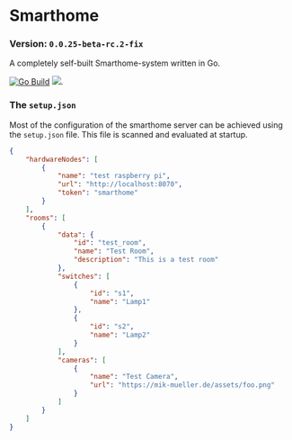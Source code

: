 # Smarthome
### Version: `0.0.25-beta-rc.2-fix`

A completely self-built Smarthome-system written in Go.

[![Go Build](https://github.com/MikMuellerDev/smarthome/actions/workflows/go.yml/badge.svg)](https://github.com/MikMuellerDev/smarthome/actions/workflows/go.yml)
[![](https://tokei.rs/b1/github/MikMuellerDev/smarthome?category=code)](https://github.com/MikMuellerDev/smarthome).

### The `setup.json`
Most of the configuration of the smarthome server can be achieved using the `setup.json` file.
This file is scanned and evaluated at startup.

```json
{
    "hardwareNodes": [
        {
            "name": "test raspberry pi",
            "url": "http://localhost:8070",
            "token": "smarthome"
        }
    ],
    "rooms": [
        {
            "data": {
                "id": "test_room",
                "name": "Test Room",
                "description": "This is a test room"
            },
            "switches": [
                {
                    "id": "s1",
                    "name": "Lamp1"
                },
                {
                    "id": "s2",
                    "name": "Lamp2"
                }
            ],
            "cameras": [
                {
                    "name": "Test Camera",
                    "url": "https://mik-mueller.de/assets/foo.png"
                }
            ]
        }
    ]
}
```
